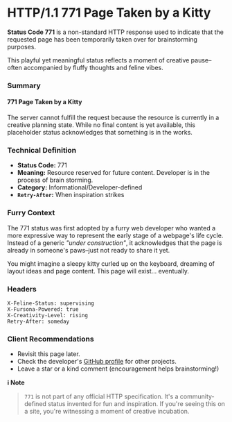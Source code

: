 # HTTP/1.1 771 Page Taken by a Kitty

**Status Code 771** is a non-standard HTTP response used to indicate that the requested page has been temporarily taken over for brainstorming purposes.

This playful yet meaningful status reflects a moment of creative pause–often accompanied by fluffy thoughts and feline vibes.

### Summary

#### 771 Page Taken by a Kitty
The server cannot fulfill the request because the resource is currently in a creative planning state. While no final content is yet available, this placeholder status acknowledges that something is in the works.

### Technical Definition
- **Status Code:** 771
- **Meaning:** Resource reserved for future content. Developer is in the process of brain storming.
- **Category:** Informational/Developer-defined
- **`Retry-After`:** When inspiration strikes

### Furry Context
The 771 status was first adopted by a furry web developer who wanted a more expressive way to represent the early stage of a webpage's life cycle. Instead of a generic *"under construction"*, it acknowledges that the page is already in someone's paws–just not ready to share it yet.

You might imagine a sleepy kitty curled up on the keyboard, dreaming of layout ideas and page content. This page will exist... eventually.

### Headers
```
X-Feline-Status: supervising
X-Fursona-Powered: true
X-Creativity-Level: rising
Retry-After: someday
```

### Client Recommendations
- Revisit this page later.
- Check the developer's [GitHub profile](https://github.com/roxiTheReal) for other projects.
- Leave a star or a kind comment (encouragement helps brainstorming!)

**ℹ️ Note**  
> `771` is not part of any official HTTP specification. It's a community-defined status invented for fun and inspiration. If you're seeing this on a site, you're witnessing a moment of creative incubation.
